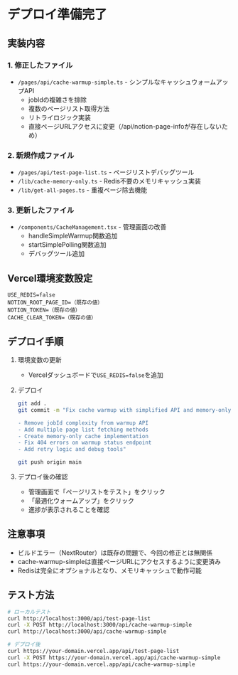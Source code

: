 # デプロイ準備完了

## 実装内容

### 1. 修正したファイル
- `/pages/api/cache-warmup-simple.ts` - シンプルなキャッシュウォームアップAPI
  - jobIdの複雑さを排除
  - 複数のページリスト取得方法
  - リトライロジック実装
  - 直接ページURLアクセスに変更（/api/notion-page-infoが存在しないため）

### 2. 新規作成ファイル
- `/pages/api/test-page-list.ts` - ページリストデバッグツール
- `/lib/cache-memory-only.ts` - Redis不要のメモリキャッシュ実装
- `/lib/get-all-pages.ts` - 重複ページ除去機能

### 3. 更新したファイル
- `/components/CacheManagement.tsx` - 管理画面の改善
  - handleSimpleWarmup関数追加
  - startSimplePolling関数追加
  - デバッグツール追加

## Vercel環境変数設定

```
USE_REDIS=false
NOTION_ROOT_PAGE_ID=（既存の値）
NOTION_TOKEN=（既存の値）
CACHE_CLEAR_TOKEN=（既存の値）
```

## デプロイ手順

1. 環境変数の更新
   - Vercelダッシュボードで`USE_REDIS=false`を追加

2. デプロイ
   ```bash
   git add .
   git commit -m "Fix cache warmup with simplified API and memory-only cache

   - Remove jobId complexity from warmup API
   - Add multiple page list fetching methods
   - Create memory-only cache implementation
   - Fix 404 errors on warmup status endpoint
   - Add retry logic and debug tools"
   
   git push origin main
   ```

3. デプロイ後の確認
   - 管理画面で「ページリストをテスト」をクリック
   - 「最適化ウォームアップ」をクリック
   - 進捗が表示されることを確認

## 注意事項

- ビルドエラー（NextRouter）は既存の問題で、今回の修正とは無関係
- cache-warmup-simpleは直接ページURLにアクセスするように変更済み
- Redisは完全にオプショナルとなり、メモリキャッシュで動作可能

## テスト方法

```bash
# ローカルテスト
curl http://localhost:3000/api/test-page-list
curl -X POST http://localhost:3000/api/cache-warmup-simple
curl http://localhost:3000/api/cache-warmup-simple

# デプロイ後
curl https://your-domain.vercel.app/api/test-page-list
curl -X POST https://your-domain.vercel.app/api/cache-warmup-simple
curl https://your-domain.vercel.app/api/cache-warmup-simple
```